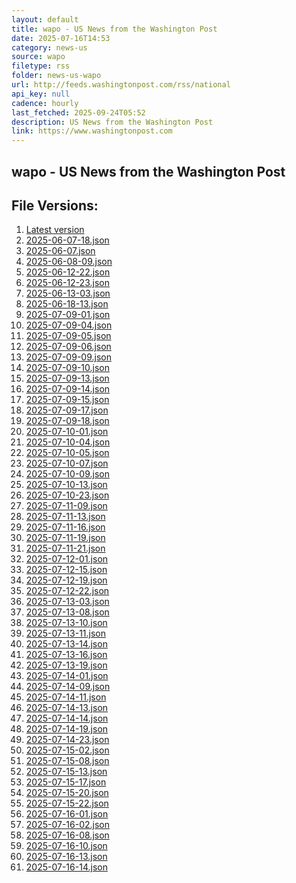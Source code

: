 ```yaml
---
layout: default
title: wapo - US News from the Washington Post
date: 2025-07-16T14:53
category: news-us
source: wapo
filetype: rss
folder: news-us-wapo
url: http://feeds.washingtonpost.com/rss/national
api_key: null
cadence: hourly
last_fetched: 2025-09-24T05:52
description: US News from the Washington Post
link: https://www.washingtonpost.com
---
```


## wapo - US News from the Washington Post

<div id="data-chart"></div>
<div id="data-table"></div>
<script>
document.addEventListener('DOMContentLoaded', function(){
  document.getElementById('data-table').textContent = 'This source isn't supported for tables yet.';
});
</script>

## File Versions:
1. [Latest version](./latest.json)
2. [2025-06-07-18.json](./2025-06-07-18.json)
3. [2025-06-07.json](./2025-06-07.json)
4. [2025-06-08-09.json](./2025-06-08-09.json)
5. [2025-06-12-22.json](./2025-06-12-22.json)
6. [2025-06-12-23.json](./2025-06-12-23.json)
7. [2025-06-13-03.json](./2025-06-13-03.json)
8. [2025-06-18-13.json](./2025-06-18-13.json)
9. [2025-07-09-01.json](./2025-07-09-01.json)
10. [2025-07-09-04.json](./2025-07-09-04.json)
11. [2025-07-09-05.json](./2025-07-09-05.json)
12. [2025-07-09-06.json](./2025-07-09-06.json)
13. [2025-07-09-09.json](./2025-07-09-09.json)
14. [2025-07-09-10.json](./2025-07-09-10.json)
15. [2025-07-09-13.json](./2025-07-09-13.json)
16. [2025-07-09-14.json](./2025-07-09-14.json)
17. [2025-07-09-15.json](./2025-07-09-15.json)
18. [2025-07-09-17.json](./2025-07-09-17.json)
19. [2025-07-09-18.json](./2025-07-09-18.json)
20. [2025-07-10-01.json](./2025-07-10-01.json)
21. [2025-07-10-04.json](./2025-07-10-04.json)
22. [2025-07-10-05.json](./2025-07-10-05.json)
23. [2025-07-10-07.json](./2025-07-10-07.json)
24. [2025-07-10-09.json](./2025-07-10-09.json)
25. [2025-07-10-13.json](./2025-07-10-13.json)
26. [2025-07-10-23.json](./2025-07-10-23.json)
27. [2025-07-11-09.json](./2025-07-11-09.json)
28. [2025-07-11-13.json](./2025-07-11-13.json)
29. [2025-07-11-16.json](./2025-07-11-16.json)
30. [2025-07-11-19.json](./2025-07-11-19.json)
31. [2025-07-11-21.json](./2025-07-11-21.json)
32. [2025-07-12-01.json](./2025-07-12-01.json)
33. [2025-07-12-15.json](./2025-07-12-15.json)
34. [2025-07-12-19.json](./2025-07-12-19.json)
35. [2025-07-12-22.json](./2025-07-12-22.json)
36. [2025-07-13-03.json](./2025-07-13-03.json)
37. [2025-07-13-08.json](./2025-07-13-08.json)
38. [2025-07-13-10.json](./2025-07-13-10.json)
39. [2025-07-13-11.json](./2025-07-13-11.json)
40. [2025-07-13-14.json](./2025-07-13-14.json)
41. [2025-07-13-16.json](./2025-07-13-16.json)
42. [2025-07-13-19.json](./2025-07-13-19.json)
43. [2025-07-14-01.json](./2025-07-14-01.json)
44. [2025-07-14-09.json](./2025-07-14-09.json)
45. [2025-07-14-11.json](./2025-07-14-11.json)
46. [2025-07-14-13.json](./2025-07-14-13.json)
47. [2025-07-14-14.json](./2025-07-14-14.json)
48. [2025-07-14-19.json](./2025-07-14-19.json)
49. [2025-07-14-23.json](./2025-07-14-23.json)
50. [2025-07-15-02.json](./2025-07-15-02.json)
51. [2025-07-15-08.json](./2025-07-15-08.json)
52. [2025-07-15-13.json](./2025-07-15-13.json)
53. [2025-07-15-17.json](./2025-07-15-17.json)
54. [2025-07-15-20.json](./2025-07-15-20.json)
55. [2025-07-15-22.json](./2025-07-15-22.json)
56. [2025-07-16-01.json](./2025-07-16-01.json)
57. [2025-07-16-02.json](./2025-07-16-02.json)
58. [2025-07-16-08.json](./2025-07-16-08.json)
59. [2025-07-16-10.json](./2025-07-16-10.json)
60. [2025-07-16-13.json](./2025-07-16-13.json)
61. [2025-07-16-14.json](./2025-07-16-14.json)
